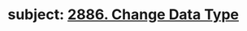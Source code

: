 # subject: <a href="https://leetcode.com/problems/change-data-type/description/?envType=study-plan-v2&envId=introduction-to-pandas&lang=pythondata">2886. Change Data Type</a>
